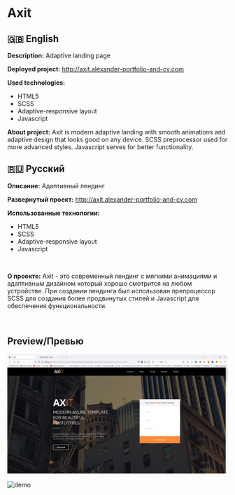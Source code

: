 # Axit
## :uk: English
__Description:__ Adaptive landing page

__Deployed project:__ http://axit.alexander-portfolio-and-cv.com

__Used technologies:__

- HTML5
- SCSS
- Adaptive-responsive layout
- Javascript

__About project:__ Axit is modern adaptive landing with smooth animations and adaptive design that looks good on any device. SCSS preprocessor used for more advanced styles. Javascript serves for better functionality.

## :ru: Русский
__Описание:__ Адаптивный лендинг

__Развернутый проект:__ http://axit.alexander-portfolio-and-cv.com

__Использованные технологии:__

- HTML5
- SCSS
- Adaptive-responsive layout
- Javascript

<br>

__О проекте:__ Axit - это современный лендинг с мягкими анимациями и адаптивным дизайном который хорошо смотрится на любом устройстве. При создании лендинга был использован препроцессор SCSS для создания более продвинутых стилей и Javascript для обеспечения функциональности.

<br>

## Preview/Превью
![homepage](./preview/homepage.png)

![demo](./preview/demo.gif)
